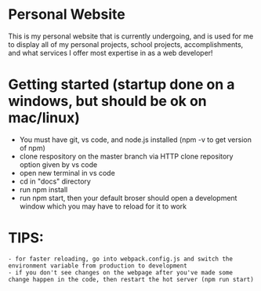 # Personal Website
This is my personal website that is currently undergoing, and is used for me to display all of my personal projects, school projects, accomplishments, and what services I offer most expertise in as a web developer!

# Getting started (startup done on a windows, but should be ok on mac/linux)
  - You must have git, vs code, and node.js installed (npm -v to get version of npm)
  - clone respository on the master branch via HTTP clone repository option given by vs code
  - open new terminal in vs code
  - cd in "docs" directory
  - run npm install
  - run npm start, then your default broser should open a development window which you may have to reload for it to work
# TIPS:
    - for faster reloading, go into webpack.config.js and switch the environment variable from production to development
    - if you don't see changes on the webpage after you've made some change happen in the code, then restart the hot server (npm run start)
    
  
